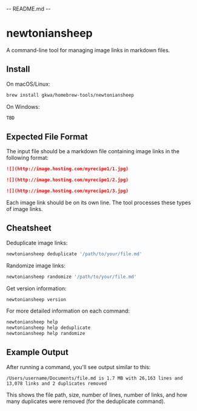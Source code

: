 -- README.md --
# newtoniansheep

A command-line tool for managing image links in markdown files.

## Install

On macOS/Linux:
```bash
brew install gkwa/homebrew-tools/newtoniansheep
```

On Windows:
```powershell
TBD
```

## Expected File Format

The input file should be a markdown file containing image links in the following format:

```markdown
![](http://image.hosting.com/myrecipe1/1.jpg)

![](http://image.hosting.com/myrecipe1/2.jpg)

![](http://image.hosting.com/myrecipe1/3.jpg)
```

Each image link should be on its own line. The tool processes these types of image links.

## Cheatsheet

Deduplicate image links:
```bash
newtoniansheep deduplicate '/path/to/your/file.md'
```

Randomize image links:
```bash
newtoniansheep randomize '/path/to/your/file.md'
```

Get version information:
```bash
newtoniansheep version
```

For more detailed information on each command:
```bash
newtoniansheep help
newtoniansheep help deduplicate
newtoniansheep help randomize
```

## Example Output

After running a command, you'll see output similar to this:

```
/Users/username/Documents/file.md is 1.7 MB with 26,163 lines and 13,078 links and 2 duplicates removed
```

This shows the file path, size, number of lines, number of links, and how many duplicates were removed (for the deduplicate command).